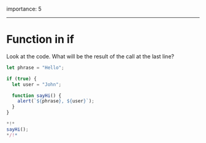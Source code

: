 importance: 5

---
# Function in if

Look at the code. What will be the result of the call at the last line?

```js run
let phrase = "Hello";

if (true) {
  let user = "John";

  function sayHi() {
    alert(`${phrase}, ${user}`);
  }
}

*!*
sayHi();
*/!*
```
